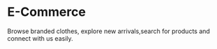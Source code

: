 # E-Commerce
Browse branded clothes, explore new arrivals,search for products and connect with us easily.
